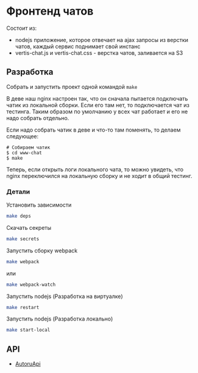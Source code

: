 # Фронтенд чатов

Состоит из:
- nodejs приложение, которое отвечает на ajax запросы из верстки чатов,
каждый сервис поднимает свой инстанс
- vertis-chat.js и vertis-chat.css - верстка чатов, заливается на S3

## Разработка

Собрать и запустить проект одной командой `make`

В деве наш nginx настроен так, что он сначала пытается подключать чатик из локальной сборки.
Если его там нет, то подключается чат из тестинга. Таким образом по умолчанию у всех чат работает и его не надо собрать отдельно.

Если надо собрать чатик в деве и что-то там поменять, то делаем следующее:
```shell
# Собираем чатик
$ cd www-chat
$ make
```

Теперь, если открыть логи локального чата, то можно увидеть, что nginx переключился на локальную сборку и не ходит в общий тестинг.

### Детали

Установить зависимости
```sh
make deps
```

Скачать секреты
```sh
make secrets
```

Запустить сборку webpack
```sh
make webpack
```

или
```sh
make webpack-watch
```

Запустить nodejs (Разработка на виртуалке)
```sh
make restart
```

Запустить nodejs (Разработка локально)
```sh
make start-local
```

## API

* [AutoruApi](http://autoru-api-server.vrts-slb.test.vertis.yandex.net/swagger/?url=/api-docs#/chat)
